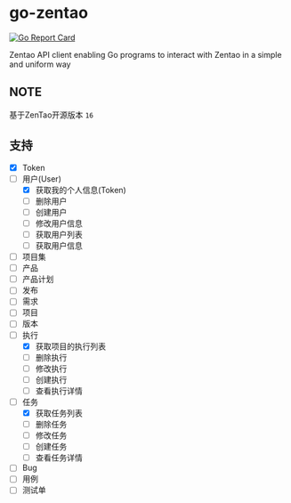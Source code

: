 # go-zentao

[![Go Report Card](https://goreportcard.com/badge/github.com/ysicing/go-zentao)](https://goreportcard.com/report/github.com/ysicing/go-zentao)

Zentao API client enabling Go programs to interact with Zentao in a simple and uniform way

## NOTE

基于ZenTao开源版本 `16`

## 支持

- [x] Token
- [ ] 用户(User)
  - [x] 获取我的个人信息(Token)
  - [ ] 删除用户
  - [ ] 创建用户
  - [ ] 修改用户信息
  - [ ] 获取用户列表
  - [ ] 获取用户信息
- [ ] 项目集
- [ ] 产品
- [ ] 产品计划
- [ ] 发布
- [ ] 需求
- [ ] 项目
- [ ] 版本
- [ ] 执行
  - [x] 获取项目的执行列表
  - [ ] 删除执行
  - [ ] 修改执行
  - [ ] 创建执行
  - [ ] 查看执行详情
- [ ] 任务
  - [x] 获取任务列表
  - [ ] 删除任务
  - [ ] 修改任务
  - [ ] 创建任务
  - [ ] 查看任务详情
- [ ] Bug
- [ ] 用例
- [ ] 测试单
